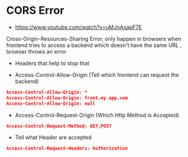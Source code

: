 # CORS Error

-  https://www.youtube.com/watch?v=uMJnAxapF7E 

Cross-Origin-Resources-Sharing Error, only happen in browsers when frontend tries to access  a backend which doesn't have the same URL , browser throws an error

- Headers that help to stop that

- Access-Control-Allow-Origin (Tell which frontend can request the backend)

```json
Access-Control-Allow-Origin: *
Access-Control-Allow-Origin: front.my.app.com
Access-Control-Allow-Origin: null
```

- Access-Control-Request-Origin (Which Http Method is Accepted)

```json
Access-Control-Request-Method: GET,POST
```

- Tell what Header are accepted

```json
Access-Control-Request-Headers: Authorization
```
